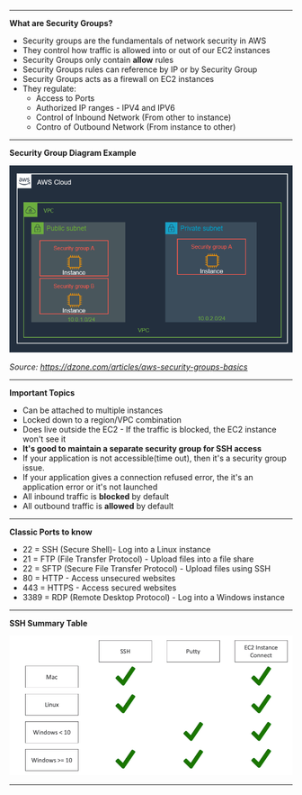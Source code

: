 ****
**What are Security Groups?**

* Security groups are the fundamentals of network security in AWS
* They control how traffic is allowed into or out of our EC2 instances
* Security Groups only contain **allow** rules
* Security Groups rules can reference by IP or by Security Group
* Security Groups acts as a firewall on EC2 instances
* They regulate:
    * Access to Ports
    * Authorized IP ranges - IPV4 and IPV6
    * Control of Inbound Network (From other to instance)
    * Contro of Outbound Network (From instance to other)
****

**Security Group Diagram Example**

![Security Group Diagram](./images/security-group-diagram.png)

*Source: https://dzone.com/articles/aws-security-groups-basics*
****

**Important Topics**

* Can be attached to multiple instances
* Locked down to a region/VPC combination
* Does live outside the EC2 - If the traffic is blocked, the EC2 instance won't see it
* **It's good to maintain a separate security group for SSH access**
* If your application is not accessible(time out), then it's a security group issue.
* If your application gives a connection refused error, the it's an application error or it's not launched
* All inbound traffic is **blocked** by default
* All outbound traffic is **allowed** by default
****

**Classic Ports to know**

* 22 = SSH (Secure Shell)- Log into a Linux instance
* 21 = FTP (File Transfer Protocol) - Upload files into a file share
* 22 = SFTP (Secure File Transfer Protocol) - Upload files using SSH
* 80 = HTTP - Access unsecured websites
* 443 = HTTPS - Access secured websites
* 3389 = RDP (Remote Desktop Protocol) - Log into a Windows instance 
****

**SSH Summary Table**

![SSH Summary Table](./images/ssh-summary-table.png)
****
